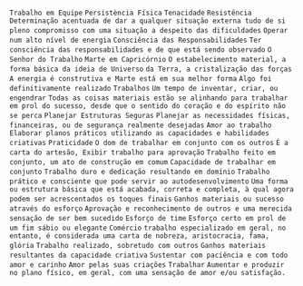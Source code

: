 `Trabalho em Equipe` `Persistència Física` `Tenacidade` `Resistência` `Determinação acentuada de dar a qualquer situação externa tudo de si` `pleno compromisso com uma situação a despeito das dificuldades` `Operar num alto nível de energia` `Consciência das Responsabilidades` `Ter consciência das responsabilidades e de que está sendo observado` `O Senhor do Trabalho` `Marte em Capricórnio` `O estabelecimento material, a forma básica da ideia de Universo` `da Terra, a cristalização das forças` `A energia é construtiva e Marte está em sua melhor forma` `Algo foi definitivamente realizado` `Trabalhos` `Um tempo de inventar, criar, ou engendrar` `Todas as coisas materiais estão se alinhando para trabalhar em prol do sucesso, desde que o sentido do coração e do espírito não se perca` `Planejar Estruturas Seguras` `Planejar as necessidades físicas, financeiras, ou de segurança realmente desejadas` `Amor ao trabalho` `Elaborar planos práticos utilizando as capacidades e habilidades criativas` `Praticidade` `O dom de trabalhar em conjunto com os outros` `É a carta do artesão, Exibir trabalho para aprovação` `Trabalho feito em conjunto, um ato de construção em comum` `Capacidade de trabalhar em conjunto` `Trabalho duro e dedicação resultando em domínio` `Trabalho prático e consciente que pode servir ao autodesenvolvimento` `Uma forma ou estrutura básica que está acabada, correta e completa, à qual agora podem ser acrescentados os toques finais` `Ganhos materiais ou sucesso através do esforço` `Aprovação e reconhecimento de outros e uma merecida sensação de ser bem sucedido` `Esforço de time` `Esforço certo em prol de um fim sábio ou elegante` `Comércio` `trabalho especializado em geral, no entanto, é considerada uma carta de nobreza, aristocracia, fama, glória` `Trabalho realizado, sobretudo com outros` `Ganhos materiais resultantes da capacidade criativa` `Sustentar com paciência e com todo amor e carinho` `Amor pelas suas criações` `Trabalhar` `Aumentar e produzir no plano físico, em geral, com uma sensação de amor e/ou satisfação.`  